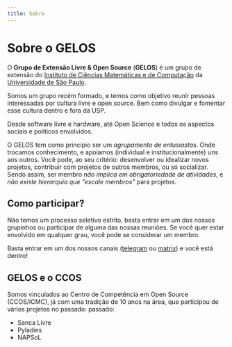 ```yaml
---
title: Sobre
---
```


# Sobre o GELOS

O **Grupo de Extensão Livre & Open Source** (**GELOS**) é um grupo de extensão
do [Instituto de Ciências Matemáticas e de Computação](https://icmc.usp.br) da
[Universidade de São Paulo](https://usp.br).

Somos um grupo recém formado, e temos como objetivo reunir pessoas interessadas
por cultura livre e open source. Bem como divulgar e fomentar esse cultura
dentro e fora da USP.

Desde software livre e hardware, até Open Science e todos os aspectos sociais
e políticos envolvidos.

O GELOS tem como princípio ser um *agrupamento de entusiastas*. Onde trocamos
conhecimento, e apoiamos (individual e institucionalmente) uns aos outros. Você
pode, ao seu critério: desenvolver ou idealizar novos projetos, contribuir com
projetos de outros membros, ou só socializar. Sendo assim, ser membro *não
implica em obrigatoriedade de atividades*, e *não existe hierarquia que "escale
membros"* para projetos.

## Como participar?
Não  temos um processo seletivo estrito, basta entrar em um dos nossos
grupinhos ou participar de alguma das nossas reuniões.  Se você quer estar
envolvido em qualquer grau, você pode se considerar um membro.

Basta entrar em um dos nossos canais ([telegram](https://telegram.gelos.club)
ou [matrix](https://matrix.gelos.club)) e você está dentro!

## GELOS e o CCOS

Somos vinculados ao Centro de Competência em Open Source (CCOS/ICMC), já com
uma tradição de 10 anos na área, que participou de vários projetos no passado:
passado:
- Sanca Livre
- Pyladies
- NAPSoL
